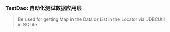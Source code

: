 
### TestDao: 自动化测试数据应用层
> Be used for getting Map in the Data 
> or List<Map> in the Locator 
> via JDBCUtil in SQLite